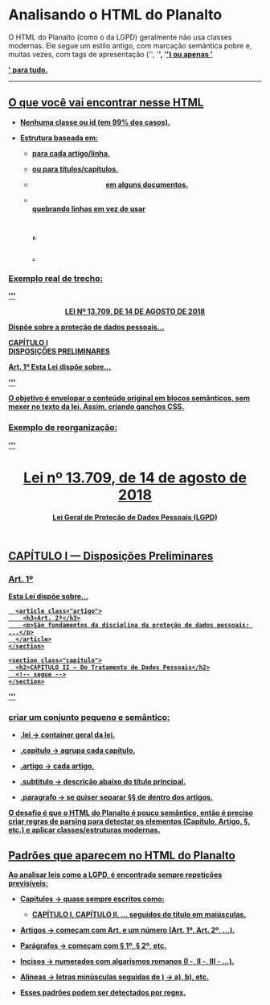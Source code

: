 # Analisando o HTML do Planalto

O HTML do Planalto (como o da LGPD) geralmente não usa classes modernas. Ele segue um estilo antigo, com marcação semântica pobre e, muitas vezes, com tags de apresentação ('<font>', '<b>', '<u>') ou apenas '<p>' para tudo.

---
## O que você vai encontrar nesse HTML

- Nenhuma classe ou id (em 99% dos casos).

- Estrutura baseada em:

    - <p> para cada artigo/linha.

    - <b> ou <strong> para títulos/capítulos.

    - <center> em alguns documentos.

    - <br> quebrando linhas em vez de usar <h2>, <h3>.

### Exemplo real de trecho:

''' <p style="text-align:center"><b>LEI Nº 13.709, DE 14 DE AGOSTO DE 2018</b></p>
<p>Dispõe sobre a proteção de dados pessoais...</p>
<p><b>CAPÍTULO I<br>DISPOSIÇÕES PRELIMINARES</b></p>
<p>Art. 1º Esta Lei dispõe sobre...</p> '''

O objetivo é envelopar o conteúdo original em blocos semânticos, sem mexer no texto da lei. Assim, criando ganchos CSS.

### Exemplo de reorganização:
'''
<body>
  <header>
    <h1>Lei nº 13.709, de 14 de agosto de 2018</h1>
    <p class="subtitulo">Lei Geral de Proteção de Dados Pessoais (LGPD)</p>
  </header>

  <main class="lei">
    <section class="capitulo">
      <h2>CAPÍTULO I — Disposições Preliminares</h2>
      <article class="artigo">
        <h3>Art. 1º</h3>
        <p>Esta Lei dispõe sobre...</p>
      </article>

      <article class="artigo">
        <h3>Art. 2º</h3>
        <p>São fundamentos da disciplina da proteção de dados pessoais: ...</p>
      </article>
    </section>

    <section class="capitulo">
      <h2>CAPÍTULO II — Do Tratamento de Dados Pessoais</h2>
      <!-- segue -->
    </section>
  </main>
</body>
'''

### criar um conjunto pequeno e semântico:
- .lei → container geral da lei.


- .capitulo → agrupa cada capítulo.


- .artigo → cada artigo.


- .subtitulo → descrição abaixo do título principal.


- .paragrafo → se quiser separar §§ de dentro dos artigos.


O desafio é que o HTML do Planalto é pouco semântico, então é preciso criar regras de parsing para detectar os elementos (Capítulo, Artigo, §, etc.) e aplicar classes/estruturas modernas.

## Padrões que aparecem no HTML do Planalto
Ao analisar leis como a LGPD, é encontrado sempre repetições previsíveis:

- Capítulos → quase sempre escritos como:
    - CAPÍTULO I, CAPÍTULO II, … seguidos do título em maiúsculas.


- Artigos → começam com Art. e um número (Art. 1º, Art. 2º, …).


- Parágrafos → começam com § 1º, § 2º, etc.


- Incisos → numerados com algarismos romanos (I -, II -, III - …).


- Alíneas → letras minúsculas seguidas de ) → a), b), etc.


- Esses padrões podem ser detectados por regex.
